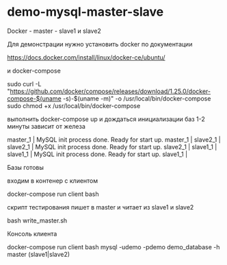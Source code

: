 # demo-mysql-master-slave
Docker - master -  slave1 и slave2

Для демонстрации нужно установить docker  по документации

https://docs.docker.com/install/linux/docker-ce/ubuntu/

и docker-compose 

sudo curl -L "https://github.com/docker/compose/releases/download/1.25.0/docker-compose-$(uname -s)-$(uname -m)" -o /usr/local/bin/docker-compose
sudo chmod +x /usr/local/bin/docker-compose


выполнить docker-compose up и дождаться инициализации баз 1-2 минуты зависит от железа


master_1  | MySQL init process done. Ready for start up.
master_1  | 
slave2_1  | 
slave2_1  | MySQL init process done. Ready for start up.
slave2_1  | 
slave1_1  | 
slave1_1  | MySQL init process done. Ready for start up.
slave1_1  | 



Базы готовы 

входим в контенер с клиентом 

docker-compose run client bash 

скрипт тестирования пишет в master и читает из slave1 и slave2

bash write_master.sh


Консоль клиента

docker-compose run client bash 
mysql -udemo -pdemo demo_database -h master (slave1|slave2)


